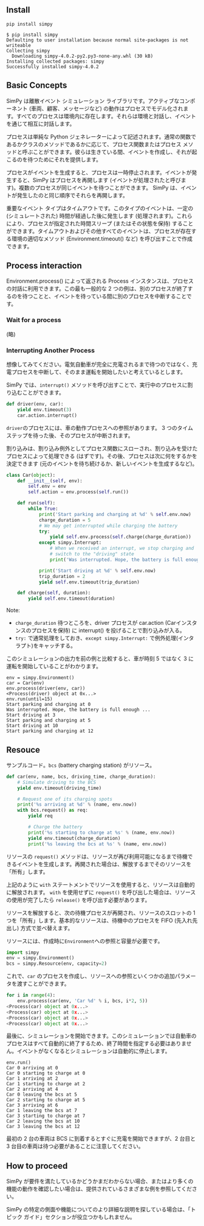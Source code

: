 
## Install
```
pip install simpy
```
```
$ pip install simpy
Defaulting to user installation because normal site-packages is not writeable
Collecting simpy
  Downloading simpy-4.0.2-py2.py3-none-any.whl (30 kB)
Installing collected packages: simpy
Successfully installed simpy-4.0.2
```

## Basic Concepts

SimPy は離散イベント シミュレーション ライブラリです。アクティブなコンポーネント (車両、顧客、メッセージなど) の動作はプロセスでモデル化されます。すべてのプロセスは環境内に存在します。それらは環境と対話し、イベントを通じて相互に対話します。

プロセスは単純な Python ジェネレーターによって記述されます。通常の関数であるかクラスのメソッドであるかに応じて、プロセス関数またはプロセス メソッドと呼ぶことができます。彼らは生きている間、イベントを作成し、それが起こるのを待つためにそれを提供します。

プロセスがイベントを生成すると、プロセスは一時停止されます。イベントが発生すると、SimPy はプロセスを再開します (イベントが処理されたと呼びます)。複数のプロセスが同じイベントを待つことができます。 SimPy は、イベントが発生したのと同じ順序でそれらを再開します。

重要なイベント タイプはタイムアウトです。このタイプのイベントは、一定の (シミュレートされた) 時間が経過した後に発生します (処理されます)。これらにより、プロセスが指定された時間スリープ (またはその状態を保持) することができます。タイムアウトおよびその他すべてのイベントは、プロセスが存在する環境の適切なメソッド (Environment.timeout() など) を呼び出すことで作成できます。

## Process interaction

Environment.process() によって返される Process インスタンスは、プロセスの対話に利用できます。この最も一般的な 2 つの例は、別のプロセスが終了するのを待つことと、イベントを待っている間に別のプロセスを中断することです。

### Wait for a process
(略)

### Interrupting Another Process

想像してみてください。電気自動車が完全に充電されるまで待つのではなく、充電プロセスを中断して、そのまま運転を開始したいと考えているとします。

SimPy では、`interrupt()` メソッドを呼び出すことで、実行中のプロセスに割り込むことができます。

```python
def driver(env, car):
    yield env.timeout(3)
    car.action.interrupt()
```

`driver`のプロセスには、車の動作プロセスへの参照があります。 3 つのタイム ステップを待った後、そのプロセスが中断されます。

割り込みは、割り込み例外としてプロセス関数にスローされ、割り込みを受けたプロセスによって処理できる (はずです)。その後、プロセスは次に何をするかを決定できます (元のイベントを待ち続けるか、新しいイベントを生成するなど)。

```python
class Car(object):
    def __init__(self, env):
        self.env = env
        self.action = env.process(self.run())

    def run(self):
        while True:
            print('Start parking and charging at %d' % self.env.now)
            charge_duration = 5
            # We may get interrupted while charging the battery
            try:
                yield self.env.process(self.charge(charge_duration))
            except simpy.Interrupt:
                # When we received an interrupt, we stop charging and
                # switch to the "driving" state
                print('Was interrupted. Hope, the battery is full enough ...')

            print('Start driving at %d' % self.env.now)
            trip_duration = 2
            yield self.env.timeout(trip_duration)

    def charge(self, duration):
        yield self.env.timeout(duration)
```

Note: 
- `charge_duration` 待つところを、driver プロセスが car.action (Carインスタンスのプロセスを保持) に interrupt() を投げることで割り込みが入る。
- `try:` で通常処理をしておき、`except simpy.Interrupt:` で例外処理(インタラプト)をキャッチする。

このシミュレーションの出力を前の例と比較すると、車が時刻 5 ではなく 3 に運転を開始していることがわかります。

```
env = simpy.Environment()
car = Car(env)
env.process(driver(env, car))
<Process(driver) object at 0x...>
env.run(until=15)
Start parking and charging at 0
Was interrupted. Hope, the battery is full enough ...
Start driving at 3
Start parking and charging at 5
Start driving at 10
Start parking and charging at 12
```


## Resouce

サンプルコード。`bcs` (battery charging station) がリソース。
```python
def car(env, name, bcs, driving_time, charge_duration):
    # Simulate driving to the BCS
    yield env.timeout(driving_time)

    # Request one of its charging spots
    print('%s arriving at %d' % (name, env.now))
    with bcs.request() as req:
        yield req

        # Charge the battery
        print('%s starting to charge at %s' % (name, env.now))
        yield env.timeout(charge_duration)
        print('%s leaving the bcs at %s' % (name, env.now))
```

リソースの `request()` メソッドは、リソースが再び利用可能になるまで待機できるイベントを生成します。再開された場合は、解放するまでそのリソースを「所有」します。

上記のように `with` ステートメントでリソースを使用すると、リソースは自動的に解放されます。 `with` を使用せずに `request()` を呼び出した場合は、リソースの使用が完了したら `release()` を呼び出す必要があります。

リソースを解放すると、次の待機プロセスが再開され、リソースのスロットの 1 つを「所有」します。基本的なリソースは、待機中のプロセスを FIFO (先入れ先出し) 方式で並べ替えます。

リソースには、作成時に`Environment`への参照と容量が必要です。

```python
import simpy
env = simpy.Environment()
bcs = simpy.Resource(env, capacity=2)
```

これで、`car` のプロセスを作成し、リソースへの参照といくつかの追加パラメータを渡すことができます。

```python
for i in range(4):
    env.process(car(env, 'Car %d' % i, bcs, i*2, 5))
<Process(car) object at 0x...>
<Process(car) object at 0x...>
<Process(car) object at 0x...>
<Process(car) object at 0x...>
```

最後に、シミュレーションを開始できます。このシミュレーションでは自動車のプロセスはすべて自動的に終了するため、終了時間を指定する必要はありません。イベントがなくなるとシミュレーションは自動的に停止します。

```
env.run()
Car 0 arriving at 0
Car 0 starting to charge at 0
Car 1 arriving at 2
Car 1 starting to charge at 2
Car 2 arriving at 4
Car 0 leaving the bcs at 5
Car 2 starting to charge at 5
Car 3 arriving at 6
Car 1 leaving the bcs at 7
Car 3 starting to charge at 7
Car 2 leaving the bcs at 10
Car 3 leaving the bcs at 12
```

最初の 2 台の車両は BCS に到着するとすぐに充電を開始できますが、2 台目と 3 台目の車両は待つ必要があることに注意してください。

## How to proceed

SimPy が要件を満たしているかどうかまだわからない場合、またはより多くの機能の動作を確認したい場合は、提供されているさまざまな例を参照してください。

SimPy の特定の側面や機能についてのより詳細な説明を探している場合は、「トピック ガイド」セクションが役立つかもしれません。 
